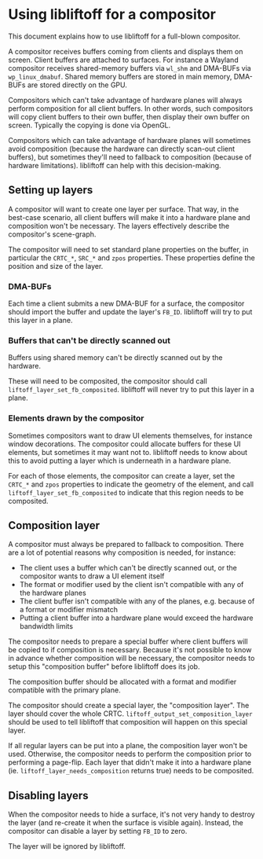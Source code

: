 # Using libliftoff for a compositor

This document explains how to use libliftoff for a full-blown compositor.

A compositor receives buffers coming from clients and displays them on screen.
Client buffers are attached to surfaces. For instance a Wayland compositor
receives shared-memory buffers via `wl_shm` and DMA-BUFs via `wp_linux_dmabuf`.
Shared memory buffers are stored in main memory, DMA-BUFs are stored directly
on the GPU.

Compositors which can't take advantage of hardware planes will always perform
composition for all client buffers. In other words, such compositors will copy
client buffers to their own buffer, then display their own buffer on screen.
Typically the copying is done via OpenGL.

Compositors which can take advantage of hardware planes will sometimes avoid
composition (because the hardware can directly scan-out client buffers), but
sometimes they'll need to fallback to composition (because of hardware
limitations). libliftoff can help with this decision-making.

## Setting up layers

A compositor will want to create one layer per surface. That way, in the
best-case scenario, all client buffers will make it into a hardware plane and
composition won't be necessary. The layers effectively describe the compositor's
scene-graph.

The compositor will need to set standard plane properties on the buffer, in
particular the `CRTC_*`, `SRC_*` and `zpos` properties. These properties define
the position and size of the layer.

### DMA-BUFs

Each time a client submits a new DMA-BUF for a surface, the compositor should
import the buffer and update the layer's `FB_ID`. libliftoff will try to put
this layer in a plane.

### Buffers that can't be directly scanned out

Buffers using shared memory can't be directly scanned out by the hardware.

These will need to be composited, the compositor should call
`liftoff_layer_set_fb_composited`. libliftoff will never try to put this layer
in a plane.

### Elements drawn by the compositor

Sometimes compositors want to draw UI elements themselves, for instance window
decorations. The compositor could allocate buffers for these UI elements, but
sometimes it may want not to. libliftoff needs to know about this to avoid
putting a layer which is underneath in a hardware plane.

For each of those elements, the compositor can create a layer, set the `CRTC_*`
and `zpos` properties to indicate the geometry of the element, and call
`liftoff_layer_set_fb_composited` to indicate that this region needs to be
composited.

## Composition layer

A compositor must always be prepared to fallback to composition. There are a lot
of potential reasons why composition is needed, for instance:

- The client uses a buffer which can't be directly scanned out, or the
  compositor wants to draw a UI element itself
- The format or modifier used by the client isn't compatible with any of the
  hardware planes
- The client buffer isn't compatible with any of the planes, e.g. because of a
  format or modifier mismatch
- Putting a client buffer into a hardware plane would exceed the hardware
  bandwidth limits

The compositor needs to prepare a special buffer where client buffers will be
copied to if composition is necessary. Because it's not possible to know in
advance whether composition will be necessary, the compositor needs to setup
this "composition buffer" before libliftoff does its job.

The composition buffer should be allocated with a format and modifier compatible
with the primary plane.

The compositor should create a special layer, the "composition layer". The layer
should cover the whole CRTC. `liftoff_output_set_composition_layer` should be
used to tell libliftoff that composition will happen on this special layer.

If all regular layers can be put into a plane, the composition layer won't be
used. Otherwise, the compositor needs to perform the composition prior to
performing a page-flip. Each layer that didn't make it into a hardware plane
(ie. `liftoff_layer_needs_composition` returns true) needs to be composited.

## Disabling layers

When the compositor needs to hide a surface, it's not very handy to destroy the
layer (and re-create it when the surface is visible again). Instead, the
compositor can disable a layer by setting `FB_ID` to zero.

The layer will be ignored by libliftoff.
